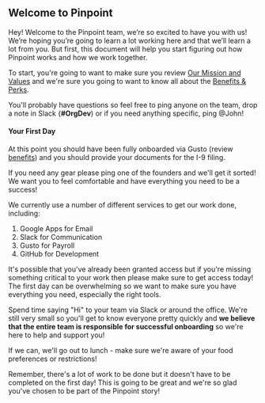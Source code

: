 ## Welcome to Pinpoint

Hey! Welcome to the Pinpoint team, we’re so excited to have you with us! We’re hoping you’re going to learn a lot working here and that we’ll learn a lot from you. But first, this document will help you start figuring out how Pinpoint works and how we work together.

To start, you're going to want to make sure you review [Our Mission and Values](https://github.com/pinpt/handbook/blob/master/0-introduction.md) and we're sure you going to want to know all about the [Benefits & Perks](https://github.com/pinpt/handbook/blob/master/2-benefits.md). 

You'll probably have questions so feel free to ping anyone on the team, drop a note in Slack {**#OrgDev**) or if you need anything specific, ping @John!

#### Your First Day

At this point you should have been fully onboarded via Gusto (review [benefits](https://github.com/pinpt/handbook/blob/master/2-benefits.md)) and you should provide your documents for the I-9 filing.

If you need any gear please ping one of the founders and we'll get it sorted! We want you to feel comfortable and have everything you need to be a success!

We currently use a number of different services to get our work done, including:

1. Google Apps for Email
2. Slack for Communication
3. Gusto for Payroll
4. GitHub for Development

It's possible that you've already been granted access but if you're missing something critical to your work then please make sure to get access today! The first day can be overwhelming so we want to make sure you have everything you need, especially the right tools.

Spend time saying "Hi" to your team via Slack or around the office. We're still very small so you'll get to know everyone pretty quickly and **we believe that the entire team is responsible for successful onboarding** so we're here to help and support you!

If we can, we'll go out to lunch - make sure we're aware of your food preferences or restrictions!

Remember, there's a lot of work to be done but it doesn't have to be completed on the first day! This is going to be great and we're so glad you've chosen to be part of the Pinpoint story!